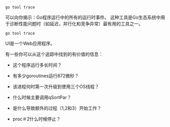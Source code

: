 `go tool trace`

可以向你揭示：Go程序运行中的所有的运行时事件。 这种工具是Go生态系统中用于诊断性能问题时（如延迟，并行化和竞争异常）最有用的工具之一。

`go tool trace`

UI是一个Web应用程序。

有一些你可以从这个追踪中找到的有价值的信息：

* 这个程序运行多长时间？

* 有多少goroutines运行872微秒？

* 该进程何时第一次升级到使用三个OS线程？

* 什么时候主要调用qSortPar？

* 是什么导致额外的过程（1,2和3）开始工作？

* proc＃2什么时候停止？






